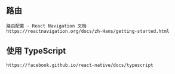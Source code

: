 ## 路由

```$js{4}
路由配置 - React Navigation 文档
https://reactnavigation.org/docs/zh-Hans/getting-started.html
```

## 使用 TypeScript

```$xslt
https://facebook.github.io/react-native/docs/typescript
```
